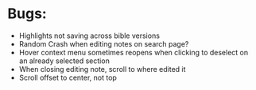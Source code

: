 # Bugs:
- Highlights not saving across bible versions
- Random Crash when editing notes on search page?
- Hover context menu sometimes reopens when clicking to deselect on an already selected section
- When closing editing note, scroll to where edited it
- Scroll offset to center, not top